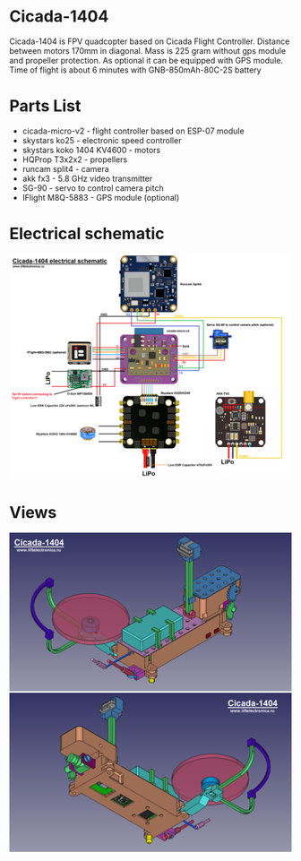 # Cicada-1404

Cicada-1404 is FPV quadcopter based on Cicada Flight Controller. Distance between motors 170mm in diagonal. Mass is 225 gram without gps module and propeller protection. As optional it can be equipped with GPS module. Time of flight is about 6 minutes with GNB-850mAh-80C-2S battery


# Parts List
- cicada-micro-v2 - flight controller based on ESP-07 module
- skystars ko25 - electronic speed controller
- skystars koko 1404 KV4600 - motors
- HQProp T3x2x2 - propellers
- runcam split4 - camera
- akk fx3 - 5.8 GHz video transmitter
- SG-90 - servo to control camera pitch
- IFlight M8Q-5883 - GPS module (optional)


# Electrical schematic
![electrical schematic](cicada-1404-electrical-schematic.png)

# Views
![view1](cicada-1404-view1.png)
![view2](cicada-1404-view2.png)